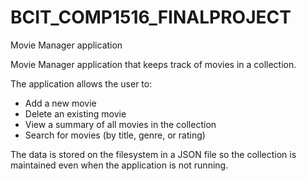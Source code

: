 # BCIT_COMP1516_FINALPROJECT
Movie Manager application

Movie Manager application that keeps track of movies in a collection. 

The application allows the user to:
- Add a new movie
- Delete an existing movie
- View a summary of all movies in the collection
- Search for movies (by title, genre, or rating)

The data is stored on the filesystem in a JSON file so the collection is maintained even when the application is not running.

